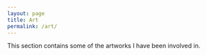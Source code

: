 ```yaml
---
layout: page
title: Art
permalink: /art/
---
```


This section contains some of the artworks I have been involved in.